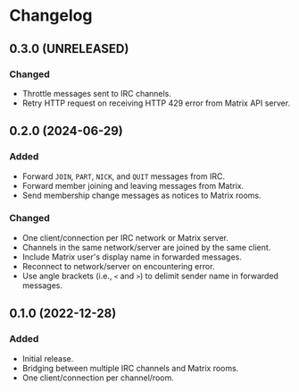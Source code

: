 Changelog
=========

0.3.0 (UNRELEASED)
------------------

### Changed

- Throttle messages sent to IRC channels.
- Retry HTTP request on receiving HTTP 429 error from Matrix API server.


0.2.0 (2024-06-29)
------------------

### Added

- Forward `JOIN`, `PART`, `NICK`, and `QUIT` messages from IRC.
- Forward member joining and leaving messages from Matrix.
- Send membership change messages as notices to Matrix rooms.

### Changed

- One client/connection per IRC network or Matrix server.
- Channels in the same network/server are joined by the same client.
- Include Matrix user's display name in forwarded messages.
- Reconnect to network/server on encountering error.
- Use angle brackets (i.e., `<` and `>`) to delimit sender name in
  forwarded messages.


0.1.0 (2022-12-28)
------------------

### Added

- Initial release.
- Bridging between multiple IRC channels and Matrix rooms.
- One client/connection per channel/room.
